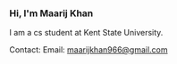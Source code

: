 ### Hi, I'm Maarij Khan

I am a cs student at Kent State University.


Contact:
Email: maarijkhan966@gmail.com




